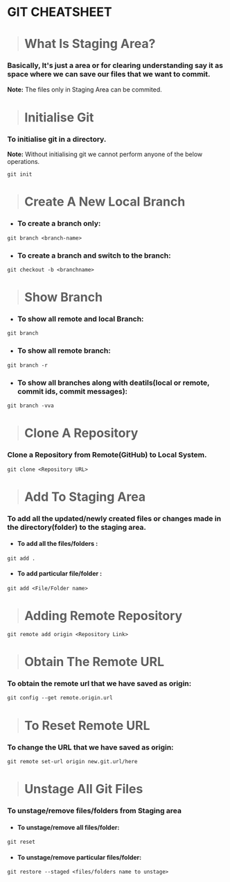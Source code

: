 # **GIT CHEATSHEET**

> # What Is Staging Area?
### Basically, It's just a area or for clearing understanding say it as space where we can save our files that we want to commit.
**Note:** The files only in Staging Area can be commited.

> # Initialise Git 
### To initialise git in a directory.
**Note:** Without initialising git we cannot perform anyone of the below operations.
```
git init
```

> # Create A New Local Branch
- ### To create a branch only:
```
git branch <branch-name>
```

- ### To create a branch and switch to the branch:
```
git checkout -b <branchname>
```

> # Show Branch
- ### To show all remote and local Branch:
```
git branch
```
- ### To show all remote branch:
```
git branch -r
```

- ### To show all branches along with deatils(local or remote, commit ids, commit messages):
```
git branch -vva
```

> #  Clone A Repository
### Clone a Repository from Remote(GitHub) to Local System.
```
git clone <Repository URL>
```
> # Add To Staging Area
### To add all the updated/newly created files or changes made in the directory(folder) to the staging area.
- #### To add all the files/folders : 
```
git add .                
```
- #### To add particular file/folder :
```
git add <File/Folder name>     
```
> # Adding Remote Repository
```
git remote add origin <Repository Link>
```
> # Obtain The Remote URL 
### To obtain the remote url that we have saved as origin:
```
git config --get remote.origin.url
```
> # To Reset Remote URL
### To change the URL that we have saved as origin:
```
git remote set-url origin new.git.url/here
```
> # Unstage All Git Files
### To unstage/remove files/folders from Staging area
- #### To unstage/remove all files/folder:
```
git reset
```
- #### To unstage/remove particular files/folder:
```
git restore --staged <files/folders name to unstage>
```
